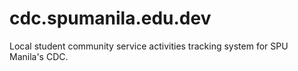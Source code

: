 # cdc.spumanila.edu.dev
Local student community service activities tracking system for SPU Manila's CDC.
